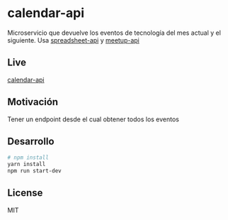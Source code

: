 # calendar-api

Microservicio que devuelve los eventos de tecnología del mes actual y el siguiente. Usa [spreadsheet-api](https://spreadsheet-api.now.sh/) y [meetup-api](https://meetup-api.now.sh/)

## Live

[calendar-api](http://calendar-api.now.sh/)

## Motivación

Tener un endpoint desde el cual obtener todos los eventos

## Desarrollo

```bash
# npm install
yarn install
npm run start-dev
```

## License

MIT
